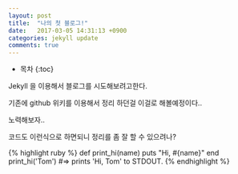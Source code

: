 ```yaml
---
layout: post
title:  "나의 첫 블로그!"
date:   2017-03-05 14:31:13 +0900
categories: jekyll update
comments: true
---
```

* 목차
{:toc}

Jekyll 을 이용해서 블로그를 시도해보려고한다. 

기존에 github 위키를 이용해서 정리 하던걸 이걸로 해볼예정이다..

노력해보자..

코드도 이런식으로 하면되니 정리를 좀 잘 할 수 있으려나?

{% highlight ruby %}
def print_hi(name)
  puts "Hi, #{name}"
end
print_hi('Tom')
#=> prints 'Hi, Tom' to STDOUT.
{% endhighlight %}
